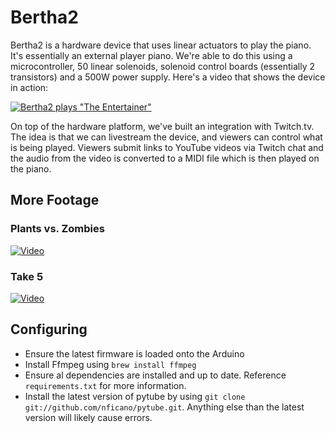 # Bertha2

Bertha2 is a hardware device that uses linear actuators to play the piano. It's essentially an external player piano.
We're able to do this using a microcontroller, 50 linear solenoids, solenoid control boards (essentially 2 transistors)
and a 500W power supply. Here's a video that shows the device in action:

[![Bertha2 plays "The Entertainer"](http://img.youtube.com/vi/F5GEH_fH9CI/0.jpg)](https://www.youtube.com/shorts/F5GEH_fH9CI)

On top of the hardware platform, we've built an integration with Twitch.tv. The idea is that we can livestream the device,
and viewers can control what is being played. Viewers submit links to YouTube videos via Twitch chat and the audio from the
video is converted to a MIDI file which is then played on the piano.


## More Footage

### Plants vs. Zombies

[![Video](http://img.youtube.com/vi/zee0DOZKW70/0.jpg)](https://youtube.com/shorts/zee0DOZKW70)

### Take 5

[![Video](http://img.youtube.com/vi/vYvGbFORp4I/0.jpg)](https://youtube.com/shorts/vYvGbFORp4I)


## Configuring

* Ensure the latest firmware is loaded onto the Arduino
* Install Ffmpeg using `brew install ffmpeg`
* Ensure al dependencies are installed and up to date. Reference `requirements.txt` for more information.
* Install the latest version of pytube by using `git clone git://github.com/nficano/pytube.git`. Anything else than the latest version will likely cause errors.



